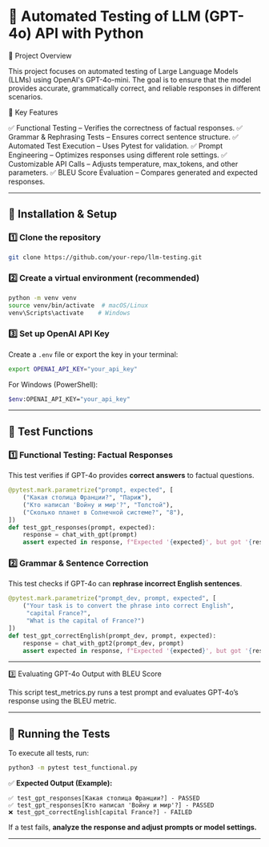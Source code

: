 # 📌 Automated Testing of LLM (GPT-4o) API with Python

🎯 Project Overview

This project focuses on automated testing of Large Language Models (LLMs) using OpenAI's GPT-4o-mini. The goal is to ensure that the model provides accurate, grammatically correct, and reliable responses in different scenarios.

🔹 Key Features

✅ Functional Testing – Verifies the correctness of factual responses.
✅ Grammar & Rephrasing Tests – Ensures correct sentence structure.
✅ Automated Test Execution – Uses Pytest for validation.
✅ Prompt Engineering – Optimizes responses using different role settings.
✅ Customizable API Calls – Adjusts temperature, max_tokens, and other parameters.
✅ BLEU Score Evaluation – Compares generated and expected responses.

---

## 🚀 **Installation & Setup**

### **1️⃣ Clone the repository**

```sh
git clone https://github.com/your-repo/llm-testing.git
```

### **2️⃣ Create a virtual environment (recommended)**

```sh
python -m venv venv
source venv/bin/activate  # macOS/Linux
venv\Scripts\activate    # Windows
```

### **3️⃣ Set up OpenAI API Key**

Create a `.env` file or export the key in your terminal:

```sh
export OPENAI_API_KEY="your_api_key"
```

For Windows (PowerShell):

```sh
$env:OPENAI_API_KEY="your_api_key"
```

---

## 📌 **Test Functions**

### **1️⃣ Functional Testing: Factual Responses**

This test verifies if GPT-4o provides **correct answers** to factual questions.

```python
@pytest.mark.parametrize("prompt, expected", [
    ("Какая столица Франции?", "Париж"),
    ("Кто написал 'Войну и мир'?", "Толстой"),
    ("Сколько планет в Солнечной системе?", "8"),
])
def test_gpt_responses(prompt, expected):
    response = chat_with_gpt(prompt)
    assert expected in response, f"Expected '{expected}', but got '{response}'"
```

### **2️⃣ Grammar & Sentence Correction**

This test checks if GPT-4o can **rephrase incorrect English sentences**.

```python
@pytest.mark.parametrize("prompt_dev, prompt, expected", [
    ("Your task is to convert the phrase into correct English",
     "capital France?",
     "What is the capital of France?")
])
def test_gpt_correctEnglish(prompt_dev, prompt, expected):
    response = chat_with_gpt2(prompt_dev, prompt)
    assert expected in response, f"Expected '{expected}', but got '{response}'"
```

---

3️⃣ Evaluating GPT-4o Output with BLEU Score

This script test_metrics.py runs a test prompt and evaluates GPT-4o’s response using the BLEU metric.

---

## 📌 **Running the Tests**

To execute all tests, run:

```sh
python3 -m pytest test_functional.py  
```

✅ **Expected Output (Example):**

```
✅ test_gpt_responses[Какая столица Франции?] - PASSED
✅ test_gpt_responses[Кто написал 'Войну и мир'?] - PASSED
❌ test_gpt_correctEnglish[capital France?] - FAILED
```

If a test fails, **analyze the response and adjust prompts or model settings.**

---
